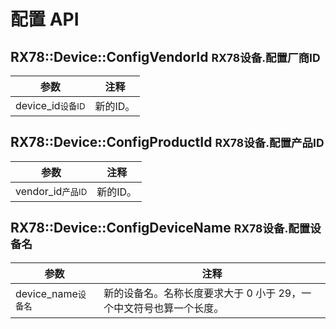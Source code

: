 # 配置 API

## RX78::Device::ConfigVendorId <small>RX78设备.配置厂商ID</small>
| 参数                           | 注释       |
| ------------------------------ | ---------- |
| device_id<small>设备ID</small> | 新的ID。     |

## RX78::Device::ConfigProductId <small>RX78设备.配置产品ID</small>
| 参数                           | 注释       |
| ------------------------------ | ---------- |
| vendor_id<small>产品ID</small> | 新的ID。     |

## RX78::Device::ConfigDeviceName <small>RX78设备.配置设备名</small>
| 参数                             | 注释                                                         |
| -------------------------------- | ------------------------------------------------------------ |
| device_name<small>设备名</small> | 新的设备名。名称长度要求大于 0 小于 29，一个中文符号也算一个长度。 |
